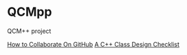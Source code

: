 # QCMpp
QCM++ project

[How to Collaborate On GitHub](https://code.tutsplus.com/tutorials/how-to-collaborate-on-github--net-34267)
[A C++ Class Design Checklist](https://www.cs.odu.edu/~zeil/cs333/latest/Public/checklist/index.html)

